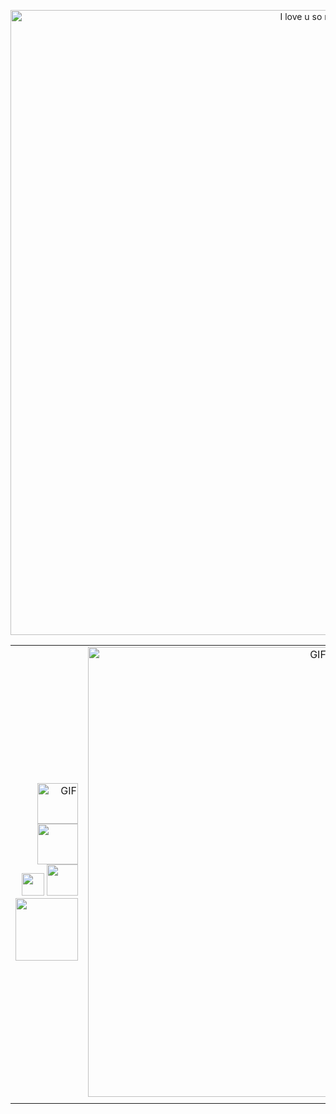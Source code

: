 <p align="center">
<img src="https://github.com/rcarmen-btc/rcarmen-btc/blob/main/riserlarenss.gif" alt="I love u so much, Anya!" title="I love u so much, Anya!" width="1000"  align="middle"/>
</p>


| | | |
|----:|:----:|:----------|
|  <img alt="GIF" width=65 src="https://img.shields.io/badge/Python-3776AB?style=for-the-badge&logo=python&logoColor=white"/> <img width=65 src="https://img.shields.io/badge/Django-092E20?style=for-the-badge&logo=django&logoColor=white/"> <img width=36 src="https://img.shields.io/badge/C-00599C?style=for-the-badge&logo=c&logoColor=white"/> <img width=50 src="https://img.shields.io/badge/C%2B%2B-00599C?style=for-the-badge&logo=c%2B%2B&logoColor=white"> <img width=100 src="https://img.shields.io/badge/PostgreSQL-316192?style=for-the-badge&logo=postgresql&logoColor=white"> |<img hight="300" width="720" alt="GIF" src="https://leetcode.card.workers.dev/?username=rcarmen-btc"/> | <img width=79 src="https://img.shields.io/badge/docker-%230db7ed.svg?style=for-the-badge&logo=docker&logoColor=white"> <img width=50 src="https://img.shields.io/badge/VIM-%2311AB00.svg?style=for-the-badge&logo=vim&logoColor=white"> <img width=65 src="https://img.shields.io/badge/Linux-FCC624?style=for-the-badge&logo=linux&logoColor=black"> |
| | |  |
